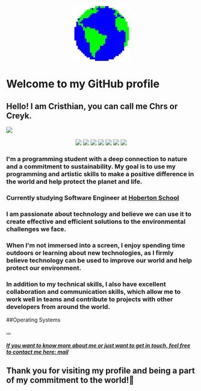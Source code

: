 <p align="center">
    <img alt="Earth" src="https://github.com/jzamora5/jzamora5/raw/main/assets/Earth.gif?raw=true" style="max-width: 100%; display: inline-block;" data-target="animated-image.originalImage">
</p>

 # **Welcome to my GitHub profile**

<p>

## Hello! I am Cristhian, you can call me Chrs or Creyk.
<img src="https://camo.githubusercontent.com/04018a48f730d94ca482bbdcfc82731426bc6a4331b81c02fd01b42ff9427166/68747470733a2f2f6b6f6d617265762e636f6d2f67687076632f3f757365726e616d653d6a686f6e615269766572267374796c653d666f722d7468652d6261646765" style="max-width: 100%;">
</p>
<a>
<p align="center">
    <img src="http://img.shields.io/badge/-Github-000000?style=flat&logo=github&logoColor=FFFFFF" style="max-width: 100%;">
    <img src="http://img.shields.io/badge/-VS%20Code-007ACC?style=flat&logo=visual%20studio%20code&logoColor=white" style="max-width: 100%;">
    <img src="http://img.shields.io/badge/-VS%20Code-007ACC?style=flat&logo=visual%20studio%20code&logoColor=white" style="max-width: 100%;">
    <img src="https://img.shields.io/badge/C-00599C?style=flat&logo=c&logoColor=white" style="max-width: 100%;">
    <img src="http://img.shields.io/badge/-Git-F1502F?style=flat&logo=git&logoColor=FFFFFF" style="max-width: 100%;">
    <img src="https://img.shields.io/badge/-MySQL-F29111?style=flat&logo=mysql&logoColor=FFFFFF" style="max-width: 100%;">
    <img src="https://img.shields.io/badge/Flask-000000?style=flat&logo=flask&logoColor=white" style="max-width: 100%;">

</p>


### I'm a programming student with a deep connection to nature and a commitment to sustainability. My goal is to use my programming and artistic skills to make a positive difference in the world and help protect the planet and life.
### Currently studying Software Engineer at [Hoberton School](https://www.holbertonschool.com/)

### I am passionate about technology and believe we can use it to create effective and efficient solutions to the environmental challenges we face.
### When I'm not immersed into a screen, I enjoy spending time outdoors or learning about new technologies, as I firmly believe technology can be used to improve our world and help protect our environment.
### In addition to my technical skills, I also have excellent collaboration and communication skills, which allow me to work well in teams and contribute to projects with other developers from around the world.

##Operating Systems
<a target="_blank" rel="noopener noreferrer nofollow" href="https://camo.githubusercontent.com/878e15b4f7576e844856dc60d855ba0587d3…2d7468652d6261646765266c6f676f3d6c696e7578266c6f676f436f6c6f723d626c61636b">

<a target="_blank" rel="noopener noreferrer nofollow" href="https://camo.githubusercontent.com/d6de31463470dd4540e7ece7849e6d38d423…7468652d6261646765266c6f676f3d7562756e7475266c6f676f436f6c6f723d7768697465">…</a>

<a target="_blank" rel="noopener noreferrer nofollow" href="https://camo.githubusercontent.com/41281b9a32f13ac5b9d41ed9bae12c0de662…68652d6261646765266c6f676f3d77696e646f7773266c6f676f436f6c6f723d7768697465">

##### *If you want to know more about me or just want to get in touch, feel free to contact me here: [mail](crisdevs117@gmail.com)*

## **Thank you for visiting my profile and being a part of my commitment to the world!🌱**
